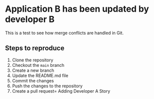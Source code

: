 
# Application B has been updated by developer B
This is a test to see how merge conflicts are handled in Git.

## Steps to reproduce

1. Clone the repository
2. Checkout the `main` branch
3. Create a new branch
4. Update the README.md file
5. Commit the changes
6. Push the changes to the repository
7. Create a pull request=
 Adding Developer A Story 
